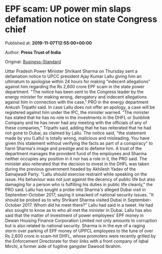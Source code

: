 
# EPF scam: UP power min slaps defamation notice on state Congress chief

Published at: **2019-11-07T12:55:00+00:00**

Author: **Press Trust of India**

Original: [Business-Standard](https://www.business-standard.com/article/pti-stories/epf-scam-up-power-min-slaps-defamation-notice-on-pcc-chief-119110701292_1.html)

Uttar Pradesh Power Minister Shrikant Sharma on Thursday sent a defamation notice to UPCC president Ajay Kumar Lallu giving him an ultimatum to apologise within 24 hours for making "indecent allegations" against him regarding the Rs 2,600 crore EPF scam in the state power department.
"The notice has been sent to the Congress leader by the energy minister for making wrong, derogatory and indecent allegations against him in connection with the case," PRO in the energy department Ankush Tripathi said.
In case Lallu does not offer an apology, a case will be registered against him under the IPC, the minister warned.
"The minister has stated that he has no role in the investments in the DHFL or Sunblink Company and he has never had any meeting with the officials of any of these companies," Tripathi said, adding that he has reiterated that he had not gone to Dubai, as claimed by Lallu.
The notice said, "the statement made by you (Lallu) is totally wrong, malicious and misleading. You have given this statement without verifying the facts as part of a conspiracy" to harm Sharma's image and prestige and to defame him.
A trust of the department manages the provident fund of the employees and Sharma neither occupies any position in it nor has a role in it, the PRO said.
The minister also reiterated that the decision to invest in the DHFL was taken during the previous government headed by Akhilesh Yadav of the Samajwadi Party.
"Lallu should exercise restraint while speaking on the issue. His behaviour was not just against the decency of public life but also damaging for a person who is fulfilling his duties in public life cleanly," the PRO said.
Lallu has sought a probe into Sharma's alleged Dubai visit in September-October 2017, saying it smacked of national security issues.
"It should be probed as to why Shrikant Sharma visited Dubai in September-October 2017. Whom did he meet there?" Lallu had said in a tweet.
He had also sought to know as to who all met the minister in Dubai.
Lallu has also said that the matter of investment of power employees' EPF money in Dewan Housing Finance Corporation Limited not only amounts to corruption but is also related to national security.
Sharma is in the eye of a raging storm over parking of EPF money of UPPCL employees to the tune of over Rs 2,600 crore in scam-hit DHFL, whose promoters were recently grilled by the Enforcement Directorate for their links with a front company of Iqbal Mirchi, a former aide of fugitive gangster Dawood Ibrahim.
